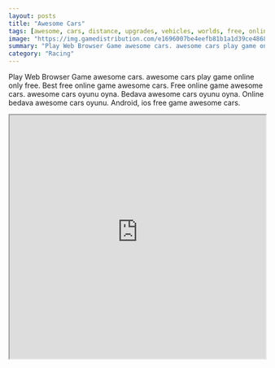 ```yaml
---
layout: posts
title: "Awesome Cars"
tags: [awesome, cars, distance, upgrades, vehicles, worlds, free, online, games, oyna, game, free, games, play, play, games]
image: "https://img.gamedistribution.com/e1696007be4eefb81b1a1d39ce48681b.jpg"
summary: "Play Web Browser Game awesome cars. awesome cars play game online only free. Best free online game awesome cars. Free online game awesome cars. awesome cars oyunu oyna. Bedava awesome cars oyunu oyna. Online bedava awesome cars oyunu. Android, ios free game awesome cars."
category: "Racing"
---
```


Play Web Browser Game awesome cars. awesome cars play game online only free. Best free online game awesome cars. Free online game awesome cars. awesome cars oyunu oyna. Bedava awesome cars oyunu oyna. Online bedava awesome cars oyunu. Android, ios free game awesome cars.

<iframe width="100%" height="480px;" src="https://flash.gamedistribution.com?game=e1696007be4eefb81b1a1d39ce48681b"></iframe>